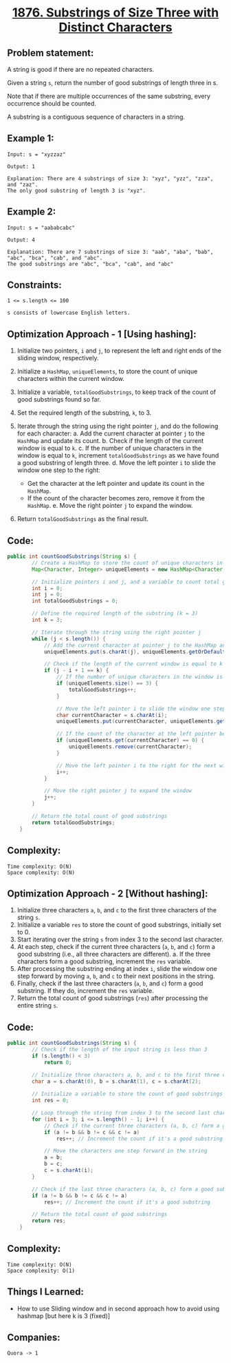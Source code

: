 <h1 align="center"><a href="https://leetcode.com/problems/substrings-of-size-three-with-distinct-characters/description/" target="_blank">1876. Substrings of Size Three with Distinct Characters</a></h1>

## Problem statement:
A string is good if there are no repeated characters.

Given a string `s`​​​​​, return the number of good substrings of length three in s​​​​​​.

Note that if there are multiple occurrences of the same substring, every occurrence should be counted.

A substring is a contiguous sequence of characters in a string.


## Example 1:

```
Input: s = "xyzzaz"

Output: 1

Explanation: There are 4 substrings of size 3: "xyz", "yzz", "zza", and "zaz". 
The only good substring of length 3 is "xyz".

```

## Example 2:

```
Input: s = "aababcabc"

Output: 4

Explanation: There are 7 substrings of size 3: "aab", "aba", "bab", "abc", "bca", "cab", and "abc".
The good substrings are "abc", "bca", "cab", and "abc"
```



## Constraints:

```
1 <= s.length <= 100

s​​​​​​ consists of lowercase English letters.

```


 

## Optimization Approach - 1 [Using hashing]:

1. Initialize two pointers, `i` and `j`, to represent the left and right ends of the sliding window, respectively.
2. Initialize a `HashMap`, `uniqueElements`, to store the count of unique characters within the current window.
3. Initialize a variable, `totalGoodSubstrings`, to keep track of the count of good substrings found so far.
4. Set the required length of the substring, `k`, to 3.
5. Iterate through the string using the right pointer `j`, and do the following for each character:
   a. Add the current character at pointer `j` to the `HashMap` and update its count.
   b. Check if the length of the current window is equal to `k`.
   c. If the number of unique characters in the window is equal to `k`, increment `totalGoodSubstrings` as we have found a good substring of length three.
   d. Move the left pointer `i` to slide the window one step to the right:
      - Get the character at the left pointer and update its count in the `HashMap`.
      - If the count of the character becomes zero, remove it from the `HashMap`.
   e. Move the right pointer `j` to expand the window.

6. Return `totalGoodSubstrings` as the final result.



## Code: 

```java
public int countGoodSubstrings(String s) {
        // Create a HashMap to store the count of unique characters in the sliding window
        Map<Character, Integer> uniqueElements = new HashMap<Character, Integer>();

        // Initialize pointers i and j, and a variable to count total good substrings
        int i = 0;
        int j = 0;
        int totalGoodSubstrings = 0;

        // Define the required length of the substring (k = 3)
        int k = 3;

        // Iterate through the string using the right pointer j
        while (j < s.length()) {
            // Add the current character at pointer j to the HashMap and update its count
            uniqueElements.put(s.charAt(j), uniqueElements.getOrDefault(s.charAt(j), 0) + 1);

            // Check if the length of the current window is equal to k
            if (j - i + 1 == k) {
                // If the number of unique characters in the window is equal to k, it is a good substring
                if (uniqueElements.size() == 3) {
                    totalGoodSubstrings++;
                }

                // Move the left pointer i to slide the window one step to the right
                char currentCharacter = s.charAt(i);
                uniqueElements.put(currentCharacter, uniqueElements.get(currentCharacter) - 1);

                // If the count of the character at the left pointer becomes zero, remove it from the HashMap
                if (uniqueElements.get(currentCharacter) == 0) {
                    uniqueElements.remove(currentCharacter);
                }

                // Move the left pointer i to the right for the next window
                i++;
            }

            // Move the right pointer j to expand the window
            j++;
        }

        // Return the total count of good substrings
        return totalGoodSubstrings;
    }

```

## Complexity:

```
Time complexity: O(N)
Space complexity: O(N)
```





## Optimization Approach - 2 [Without hashing]:

1. Initialize three characters `a`, `b`, and `c` to the first three characters of the string `s`.
2. Initialize a variable `res` to store the count of good substrings, initially set to 0.
3. Start iterating over the string `s` from index 3 to the second last character.
4. At each step, check if the current three characters (`a`, `b`, and `c`) form a good substring (i.e., all three characters are different).
   a. If the three characters form a good substring, increment the `res` variable.
5. After processing the substring ending at index `i`, slide the window one step forward by moving `a`, `b`, and `c` to their next positions in the string.
6. Finally, check if the last three characters (`a`, `b`, and `c`) form a good substring. If they do, increment the `res` variable.
7. Return the total count of good substrings (`res`) after processing the entire string `s`.



## Code: 

```java
public int countGoodSubstrings(String s) {
        // Check if the length of the input string is less than 3
        if (s.length() < 3)
            return 0;

        // Initialize three characters a, b, and c to the first three characters of the string
        char a = s.charAt(0), b = s.charAt(1), c = s.charAt(2);
        
        // Initialize a variable to store the count of good substrings
        int res = 0;

        // Loop through the string from index 3 to the second last character
        for (int i = 3; i <= s.length() - 1; i++) {
            // Check if the current three characters (a, b, c) form a good substring
            if (a != b && b != c && c != a)
                res++; // Increment the count if it's a good substring

            // Move the characters one step forward in the string
            a = b;
            b = c;
            c = s.charAt(i);
        }

        // Check if the last three characters (a, b, c) form a good substring
        if (a != b && b != c && c != a)
            res++; // Increment the count if it's a good substring

        // Return the total count of good substrings
        return res;
    }

```


## Complexity:

```
Time complexity: O(N)
Space complexity: O(1)
```






## Things I Learned:

- How to use Sliding window and in second approach how to avoid using hashmap [but here k is 3 (fixed)]
  


## Companies:

```
Quora -> 1

```






